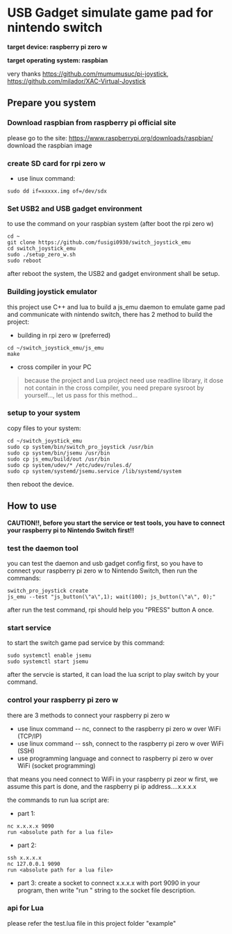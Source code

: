 # USB Gadget simulate game pad for nintendo switch
**target device: raspberry pi zero w**

**target operating system: raspbian**

very thanks https://github.com/mumumusuc/pi-joystick, https://github.com/milador/XAC-Virtual-Joystick

## Prepare you system
### Download raspbian from raspberry pi official site
please go to the site: https://www.raspberrypi.org/downloads/raspbian/ download the raspbian image

### create SD card for rpi zero w
* use linux command:
```shell
sudo dd if=xxxxx.img of=/dev/sdx
```

### Set USB2 and USB gadget environment
to use the command on your raspbian system (after boot the rpi zero w)
```shell
cd ~
git clone https://github.com/fusigi0930/switch_joystick_emu
cd switch_joystick_emu
sudo ./setup_zero_w.sh
sudo reboot
```

after reboot the system, the USB2 and gadget environment shall be setup.

### Building joystick emulator
this project use C++ and lua to build a js_emu daemon to emulate game pad and communicate with nintendo switch, there has 2 method to build the project:
* building in rpi zero w (preferred)
```shell
cd ~/switch_joystick_emu/js_emu
make
```

* cross compiler in your PC
> because the project and Lua project need use readline library, it dose not contain in the cross compiler, you need prepare sysroot by yourself..., let us pass for this method...

### setup to your system
copy files to your system:
```shell
cd ~/switch_joystick_emu
sudo cp system/bin/switch_pro_joystick /usr/bin
sudo cp system/bin/jsemu /usr/bin
sudo cp js_emu/build/out /usr/bin
sudo cp system/udev/* /etc/udev/rules.d/
sudo cp system/systemd/jsemu.service /lib/systemd/system
```

then reboot the device.

## How to use
**CAUTION!!,  before you start the service or test tools, you have to connect your raspberry pi to Nintendo Switch first!!**

### test the daemon tool
you can test the daemon and usb gadget config first, so you have to connect your raspberry pi zero w to Nintendo Switch, then run the commands:
```shell
switch_pro_joystick create
js_emu --test "js_button(\"a\",1); wait(100); js_button(\"a\", 0);"
```
after run the test command, rpi should help you "PRESS" button A once.

### start service
to start the switch game pad service by this command:
```shell
sudo systemctl enable jsemu
sudo systemctl start jsemu
```
after the servcie is started, it can load the lua script to play switch by your command.

### control your raspberry pi zero w
there are 3 methods to connect your raspberry pi zero w
* use linux command -- nc, connect to the raspberry pi zero w over WiFi (TCP/IP)
* use linux command -- ssh, connect to the raspberry pi zero w over WiFi (SSH)
* use programming language and connect to raspberry pi zero w over WiFi (socket programming)

that means you need connect to WiFi in your raspberry pi zeor w first, we assume this part is done, and the raspberry pi ip address....x.x.x.x

the commands to run lua script are:
* part 1:
```shell
nc x.x.x.x 9090
run <absolute path for a lua file>
```

* part 2:
```shell
ssh x.x.x.x
nc 127.0.0.1 9090
run <absolute path for a lua file>
```

* part 3:
create a socket to connect x.x.x.x with port 9090 in your program, then write "run <absolute path for a lua file>" string to the socket file description.

### api for Lua
please refer the test.lua file in this project folder "example"
